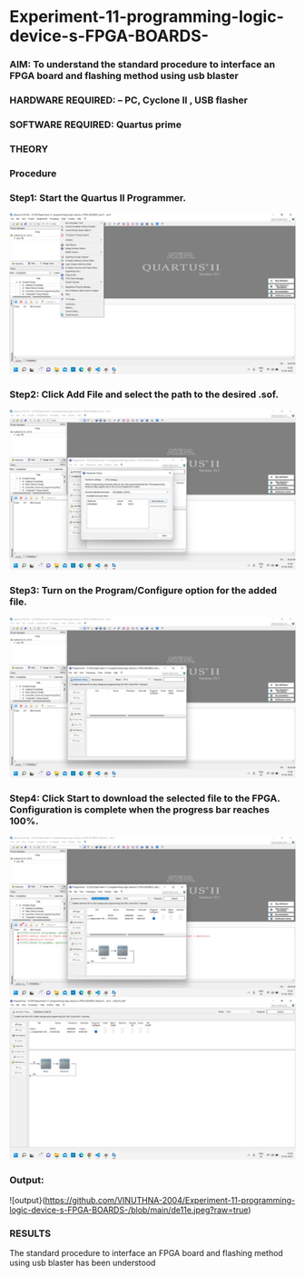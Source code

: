 # Experiment-11-programming-logic-device-s-FPGA-BOARDS-
 ### AIM: To understand the standard procedure to interface an FPGA board and flashing method using usb blaster 
### HARDWARE REQUIRED:  – PC, Cyclone II , USB flasher
### SOFTWARE REQUIRED:   Quartus prime
### THEORY 

### Procedure 

### Step1: Start the Quartus II Programmer.
![output](https://github.com/VINUTHNA-2004/Experiment-11-programming-logic-device-s-FPGA-BOARDS-/blob/main/de11.jpeg?raw=true)

### Step2: Click Add File and select the path to the desired .sof.
![output](https://github.com/VINUTHNA-2004/Experiment-11-programming-logic-device-s-FPGA-BOARDS-/blob/main/de11a.jpeg?raw=true)

### Step3: Turn on the Program/Configure option for the added file.
![output](https://github.com/VINUTHNA-2004/Experiment-11-programming-logic-device-s-FPGA-BOARDS-/blob/main/de11b.jpeg?raw=true)

### Step4: Click Start to download the selected file to the FPGA. Configuration is complete when the progress bar reaches 100%.
 ![output](https://github.com/VINUTHNA-2004/Experiment-11-programming-logic-device-s-FPGA-BOARDS-/blob/main/de11c.jpeg?raw=true)
 ![output](https://github.com/VINUTHNA-2004/Experiment-11-programming-logic-device-s-FPGA-BOARDS-/blob/main/de11d.jpeg?raw=true)
 
 ###  Output:
 ![output}(https://github.com/VINUTHNA-2004/Experiment-11-programming-logic-device-s-FPGA-BOARDS-/blob/main/de11e.jpeg?raw=true)

### RESULTS 
The standard procedure to interface an FPGA board and flashing method using usb blaster has been understood
